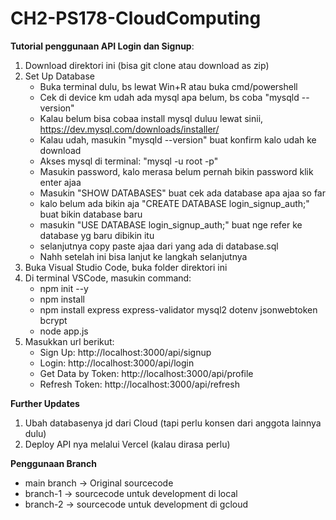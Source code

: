 # CH2-PS178-CloudComputing

**Tutorial penggunaan API Login dan Signup**:
1. Download direktori ini (bisa git clone atau download as zip)
2. Set Up Database
   * Buka terminal dulu, bs lewat Win+R atau buka cmd/powershell
   * Cek di device km udah ada mysql apa belum, bs coba "mysqld --version"
   * Kalau belum bisa cobaa install mysql duluu lewat sinii, https://dev.mysql.com/downloads/installer/
   * Kalau udah, masukin "mysqld --version" buat konfirm kalo udah ke download
   * Akses mysql di terminal: "mysql -u root -p"
   * Masukin password, kalo merasa belum pernah bikin password klik enter ajaa
   * Masukin "SHOW DATABASES" buat cek ada database apa ajaa so far
   * kalo belum ada bikin aja "CREATE DATABASE login_signup_auth;" buat bikin database baru
   * masukin "USE DATABASE login_signup_auth;" buat nge refer ke database yg baru dibikin itu
   * selanjutnya copy paste ajaa dari yang ada di database.sql
   * Nahh setelah ini bisa lanjut ke langkah selanjutnya
3. Buka Visual Studio Code, buka folder direktori ini
4. Di terminal VSCode, masukin command:
   * npm init --y
   * npm install
   * npm install express express-validator mysql2 dotenv jsonwebtoken bcrypt
   * node app.js 
5. Masukkan url berikut:
   * Sign Up: http://localhost:3000/api/signup
   * Login: http://localhost:3000/api/login
   * Get Data by Token: http://localhost:3000/api/profile
   * Refresh Token: http://localhost:3000/api/refresh

**Further Updates**
1. Ubah databasenya jd dari Cloud (tapi perlu konsen dari anggota lainnya dulu)
2. Deploy API nya melalui Vercel (kalau dirasa perlu)

**Penggunaan Branch**
* main branch -> Original sourcecode
* branch-1 -> sourcecode untuk development di local
* branch-2 -> sourcecode untuk development di gcloud
